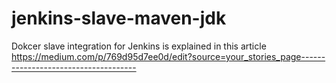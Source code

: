 # jenkins-slave-maven-jdk

Dokcer slave integration for Jenkins is explained in this article https://medium.com/p/769d95d7ee0d/edit?source=your_stories_page-------------------------------------
